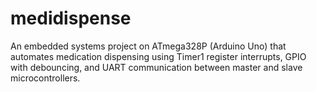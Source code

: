 # medidispense
An embedded systems project on ATmega328P (Arduino Uno) that automates medication dispensing using Timer1 register interrupts, GPIO with debouncing, and UART communication between master and slave microcontrollers.

